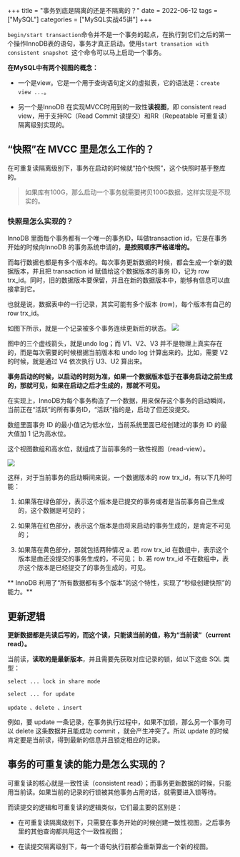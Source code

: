 +++
title = "事务到底是隔离的还是不隔离的？"
date = 2022-06-12
tags = ["MySQL"]
categories = ["MySQL实战45讲"]
+++


```begin/start transaction```命令并不是一个事务的起点，在执行到它们之后的第一个操作InnoDB表的语句，事务才真正启动。使用```start transation with consistent snapshot ```这个命令可以马上启动一个事务。

**在MySQL中有两个视图的概念：**

- 一个是view。它是一个用于查询语句定义的虚拟表，它的语法是：```create view ...```。

- 另一个是InnoDB 在实现MVCC时用到的一致性**读视图**，即 consistent read view，用于支持RC（Read Commit 读提交）和RR（Repeatable 可重复读）隔离级别实现的。

## “快照”在 MVCC 里是怎么工作的？

在可重复读隔离级别下，事务在启动的时候就“拍个快照”，这个快照时基于整库的。

> 如果库有100G，那么启动一个事务就需要拷贝100G数据，这样实现是不现实的。

### 快照是怎么实现的？

InnoDB 里面每个事务都有一个唯一的事务ID，叫做transaction id，它是在事务开始的时候向InnoDB 的事务系统申请的，**是按照顺序严格递增的。**

而每行数据也都是有多个版本的。每次事务更新数据的时候，都会生成一个新的数据版本，并且把 transaction id 赋值给这个数据版本的事务 ID，记为 row trx_id。同时，旧的数据版本要保留，并且在新的数据版本中，能够有信息可以直接拿到它。

也就是说，数据表中的一行记录，其实可能有多个版本 (row)，每个版本有自己的 row trx_id。

如图下所示，就是一个记录被多个事务连续更新后的状态。
![](http://qiniu.xiaocm.com/blog/img/20220615111955.png)

图中的三个虚线箭头，就是undo log；而 V1、V2、V3 并不是物理上真实存在的，而是每次需要的时候根据当前版本和 undo log 计算出来的。比如，需要 V2 的时候，就是通过 V4 依次执行 U3、U2 算出来。

**事务启动的时候，以启动的时刻为准，如果一个数据版本低于在事务启动之前生成的，那就可见，如果在启动之后才生成的，那就不可见。**

在实现上，InnoDB为每个事务构造了一个数据，用来保存这个事务的启动瞬间，当前正在“活跃”的所有事务ID，“活跃”指的是，启动了但还没提交。

数组里面事务 ID 的最小值记为低水位，当前系统里面已经创建过的事务 ID 的最大值加 1 记为高水位。

这个视图数组和高水位，就组成了当前事务的一致性视图（read-view）。

![](http://qiniu.xiaocm.com/blog/img/20220615113104.png)

这样，对于当前事务的启动瞬间来说，一个数据版本的 row trx_id，有以下几种可能：

1. 如果落在绿色部分，表示这个版本是已提交的事务或者是当前事务自己生成的，这个数据是可见的；

2. 如果落在红色部分，表示这个版本是由将来启动的事务生成的，是肯定不可见的；

3. 如果落在黄色部分，那就包括两种情况
 a. 若 row trx_id 在数组中，表示这个版本是由还没提交的事务生成的，不可见；
 b. 若 row trx_id 不在数组中，表示这个版本是已经提交了的事务生成的，可见。

** InnoDB 利用了“所有数据都有多个版本”的这个特性，实现了“秒级创建快照”的能力。**

## 更新逻辑

**更新数据都是先读后写的，而这个读，只能读当前的值，称为“当前读”（current read）。**

当前读，**读取的是最新版本**，并且需要先获取对应记录的锁，如以下这些 SQL 类型：
```
select ... lock in share mode

select ... for update

update 、delete 、insert
```
例如，要 update 一条记录，在事务执行过程中，如果不加锁，那么另一个事务可以 delete 这条数据并且能成功 commit ，就会产生冲突了。所以 update 的时候肯定要是当前读，得到最新的信息并且锁定相应的记录。

## 事务的可重复读的能力是怎么实现的？

可重复读的核心就是一致性读（consistent read）；而事务更新数据的时候，只能用当前读。如果当前的记录的行锁被其他事务占用的话，就需要进入锁等待。

而读提交的逻辑和可重复读的逻辑类似，它们最主要的区别是：

- 在可重复读隔离级别下，只需要在事务开始的时候创建一致性视图，之后事务里的其他查询都共用这个一致性视图；

- 在读提交隔离级别下，每一个语句执行前都会重新算出一个新的视图。

